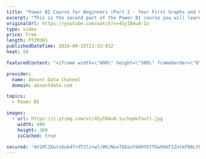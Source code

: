 ```yaml
---
title: "Power BI Course for Beginners (Part 2 - Your First Graphs and Homework)"
excerpt: "This is the second part of the Power BI course you will learn more about the interface and create visuals and answer the  homework question with Power BI native visuals."
originalUrl: https://youtube.com/watch?v=4SyIB4u8-1o
type: video
price: Free
length: PT7M36S
publishedDateTime: 2019-09-15T23:53:01Z
heat: 50

featuredContent: "<iframe width=\"800\" height=\"500\" frameborder=\"0\" src=\"https://www.youtube.com/embed/4SyIB4u8-1o\" allow=\"accelerometer; autoplay; encrypted-media; gyroscope; picture-in-picture\" allowfullscreen></iframe>"

provider:
  name: Absent Data Channel
  domain: absentdata.com

topics:
  - Power BI

images:
  - url: https://i.ytimg.com/vi/4SyIB4u8-1o/hqdefault.jpg
    width: 480
    height: 360
    isCached: true

secured: "mV1Ml2XuruXuk47rdT2lz+wl/8K/Nox7QIeuYddHYkTTGwVUkFIZntm706LtNWnoo6oThMtpG9D46aqjfsxBjLPfZoLbFwxOUq5rGWbnn0LeGJ1Yz65ghJjSvKeDmLv/bKDmbDghcGhXPWnxl3LD+swtBEiTUlMmle26tStBZf1+6U8RbaqrHmXXqoS0uhh0jpSrEkyKcS1RvMFjxEDhvJDJrz9ID+LBdAlLjhst2ddQX+mD67CbnAMdj9t4r3d23ADYV1c6pqb0a3hat/nrKXZA7xf+j27mF6y5zoe7VFKKZu4pY9wdGBHbKzu4/uY7I9PayYmqh4MQEyrPsmsJ4vkoH2nc0em9nDwOuxn26Qo3+8lYEKc9pWA01NfWdcvKJwPz+j1IwngcrhQct1ThVdq6icN6D61xiRYtOTvHVF0=;HKjkUdw14nuAP+/ElPm4zA=="
---
```


